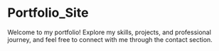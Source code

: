 # Portfolio_Site
Welcome to my portfolio! Explore my skills, projects, and professional journey, and feel free to connect with me through the contact section.
